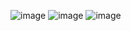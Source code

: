 ![image](https://github.com/DongZai/KChartDemo/blob/master/ChartDemo1.png)
![image](https://github.com/DongZai/KChartDemo/blob/master/ChartDemo2.png)
![image](https://github.com/DongZai/KChartDemo/blob/master/ChartDemo3.png)
